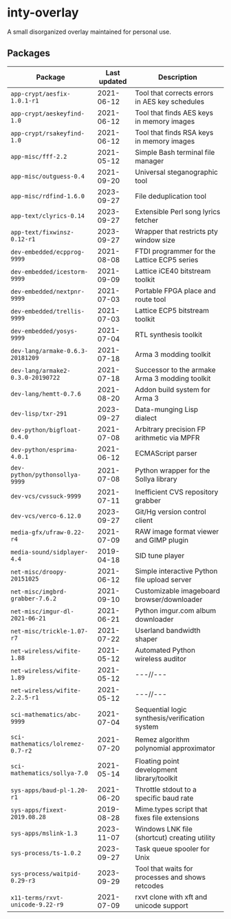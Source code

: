inty-overlay
============
A small disorganized overlay maintained for personal use.

Packages
--------
| Package                           | Last updated | Description                                      |
| --------------------------------- | ------------ | ------------------------------------------------ |
| `app-crypt/aesfix-1.0.1-r1`       | 2021-06-12   | Tool that corrects errors in AES key schedules   |
| `app-crypt/aeskeyfind-1.0`        | 2021-06-12   | Tool that finds AES keys in memory images        |
| `app-crypt/rsakeyfind-1.0`        | 2021-06-12   | Tool that finds RSA keys in memory images        |
| `app-misc/fff-2.2`                | 2021-05-12   | Simple Bash terminal file manager                |
| `app-misc/outguess-0.4`           | 2021-09-20   | Universal steganographic tool                    |
| `app-misc/rdfind-1.6.0`           | 2023-09-27   | File deduplication tool                          |
| `app-text/clyrics-0.14`           | 2023-09-27   | Extensible Perl song lyrics fetcher              |
| `app-text/fixwinsz-0.12-r1`       | 2023-09-27   | Wrapper that restricts pty window size           |
| `dev-embedded/ecpprog-9999`       | 2021-08-08   | FTDI programmer for the Lattice ECP5 series      |
| `dev-embedded/icestorm-9999`      | 2021-09-09   | Lattice iCE40 bitstream toolkit                  |
| `dev-embedded/nextpnr-9999`       | 2021-07-03   | Portable FPGA place and route tool               |
| `dev-embedded/trellis-9999`       | 2021-07-03   | Lattice ECP5 bitstream toolkit                   |
| `dev-embedded/yosys-9999`         | 2021-07-04   | RTL synthesis toolkit                            |
| `dev-lang/armake-0.6.3-20181209`  | 2021-07-18   | Arma 3 modding toolkit                           |
| `dev-lang/armake2-0.3.0-20190722` | 2021-07-18   | Successor to the armake Arma 3 modding toolkit   |
| `dev-lang/hemtt-0.7.6`            | 2021-08-20   | Addon build system for Arma 3                    |
| `dev-lisp/txr-291`                | 2023-09-27   | Data-munging Lisp dialect                        |
| `dev-python/bigfloat-0.4.0`       | 2021-07-08   | Arbitrary precision FP arithmetic via MPFR       |
| `dev-python/esprima-4.0.1`        | 2021-06-12   | ECMAScript parser                                |
| `dev-python/pythonsollya-9999`    | 2021-07-08   | Python wrapper for the Sollya library            |
| `dev-vcs/cvssuck-9999`            | 2021-07-11   | Inefficient CVS repository grabber               |
| `dev-vcs/verco-6.12.0`            | 2023-09-27   | Git/Hg version control client                    |
| `media-gfx/ufraw-0.22-r4`         | 2021-07-09   | RAW image format viewer and GIMP plugin          |
| `media-sound/sidplayer-4.4`       | 2019-04-18   | SID tune player                                  |
| `net-misc/droopy-20151025`        | 2021-06-12   | Simple interactive Python file upload server     |
| `net-misc/imgbrd-grabber-7.6.2`   | 2021-09-10   | Customizable imageboard browser/downloader       |
| `net-misc/imgur-dl-2021-06-21`    | 2021-06-21   | Python imgur.com album downloader                |
| `net-misc/trickle-1.07-r7`        | 2021-07-22   | Userland bandwidth shaper                        |
| `net-wireless/wifite-1.88`        | 2021-05-12   | Automated Python wireless auditor                |
| `net-wireless/wifite-1.89`        | 2021-05-12   | ---//---                                         |
| `net-wireless/wifite-2.2.5-r1`    | 2021-05-12   | ---//---                                         |
| `sci-mathematics/abc-9999`        | 2021-07-04   | Sequential logic synthesis/verification system   |
| `sci-mathematics/lolremez-0.7-r2` | 2021-07-20   | Remez algorithm polynomial approximator          |
| `sci-mathematics/sollya-7.0`      | 2021-05-14   | Floating point development library/toolkit       |
| `sys-apps/baud-pl-1.20-r1`        | 2021-06-20   | Throttle stdout to a specific baud rate          |
| `sys-apps/fixext-2019.08.28`      | 2019-08-28   | Mime.types script that fixes file extensions     |
| `sys-apps/mslink-1.3`             | 2023-11-07   | Windows LNK file (shortcut) creating utility     |
| `sys-process/ts-1.0.2`            | 2023-09-27   | Task queue spooler for Unix                      |
| `sys-process/waitpid-0.29-r3`     | 2023-09-29   | Tool that waits for processes and shows retcodes |
| `x11-terms/rxvt-unicode-9.22-r9`  | 2021-07-09   | rxvt clone with xft and unicode support          |
